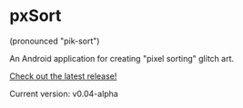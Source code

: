 # pxSort
(pronounced "pik-sort")

An Android application for creating "pixel sorting" glitch art.

[Check out the latest release!](https://github.com/g-whiz/pxSort/releases)

Current version: v0.04-alpha

[chem_org]: http://i.imgur.com/ccC1DYF.jpg
[chem_srt1]: http://i.imgur.com/wlUTePU.jpg

[selfie_org]: http://i.imgur.com/A4fJ7OC.jpg
[selfie_srt1]: http://i.imgur.com/EZ6qYwu.jpg
[selfie_srt2]: http://i.imgur.com/Yl2DvXI.jpg
[selfie_srt3]: http://i.imgur.com/wKChhYU.jpg

[skyln_org]: http://i.imgur.com/BaYo23K.jpg
[skyln_srt1]: http://i.imgur.com/gnMvELr.jpg
[skyln_srt2]: http://i.imgur.com/HK1xaQS.jpg
[skyln_srt3]: http://i.imgur.com/Poxudb8.jpg

[spider_org]: http://i.imgur.com/AjSIetR.jpg
[spider_srt1]: http://i.imgur.com/vYX0L65.jpg
[spider_srt2]: http://i.imgur.com/bT3Xblg.jpg
[spider_srt3]: http://i.imgur.com/KuS8lr6.jpg

[sunset_org]: http://i.imgur.com/ks0Lato.jpg
[sunset_srt1]: http://i.imgur.com/4dZjn04.jpg
[sunset_srt2]: http://i.imgur.com/aVTQ3zU.jpg
[sunset_srt3]: http://i.imgur.com/oozQezq.jpg